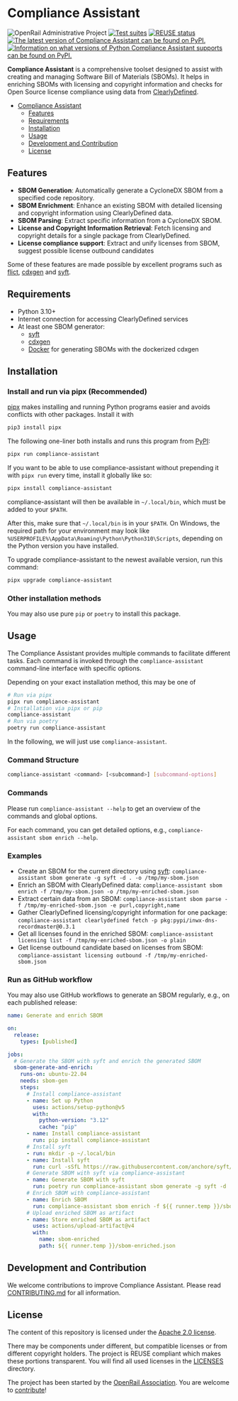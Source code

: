 <!--
SPDX-FileCopyrightText: 2024 DB Systel GmbH

SPDX-License-Identifier: Apache-2.0
-->

# Compliance Assistant

![OpenRail Administrative Project](https://openrailassociation.org/badges/openrail-project-admin.svg)
[![Test suites](https://github.com/OpenRailAssociation/compliance-assistant/actions/workflows/test.yaml/badge.svg)](https://github.com/OpenRailAssociation/compliance-assistant/actions/workflows/test.yaml)
[![REUSE status](https://api.reuse.software/badge/github.com/OpenRailAssociation/compliance-assistant)](https://api.reuse.software/info/github.com/OpenRailAssociation/compliance-assistant)
[![The latest version of Compliance Assistant can be found on PyPI.](https://img.shields.io/pypi/v/compliance-assistant.svg)](https://pypi.org/project/compliance-assistant/)
[![Information on what versions of Python Compliance Assistant supports can be found on PyPI.](https://img.shields.io/pypi/pyversions/compliance-assistant.svg)](https://pypi.org/project/compliance-assistant/)

**Compliance Assistant** is a comprehensive toolset designed to assist with creating and managing Software Bill of Materials (SBOMs). It helps in enriching SBOMs with licensing and copyright information and checks for Open Source license compliance using data from [ClearlyDefined](https://clearlydefined.io/).

<!-- TOC -->
- [Compliance Assistant](#compliance-assistant)
  - [Features](#features)
  - [Requirements](#requirements)
  - [Installation](#installation)
  - [Usage](#usage)
  - [Development and Contribution](#development-and-contribution)
  - [License](#license)
<!-- /TOC -->

## Features

- **SBOM Generation**: Automatically generate a CycloneDX SBOM from a specified code repository.
- **SBOM Enrichment**: Enhance an existing SBOM with detailed licensing and copyright information using ClearlyDefined data.
- **SBOM Parsing**: Extract specific information from a CycloneDX SBOM.
- **License and Copyright Information Retrieval**: Fetch licensing and copyright details for a single package from ClearlyDefined.
- **License compliance support**: Extract and unify licenses from SBOM, suggest possible license outbound candidates

Some of these features are made possible by excellent programs such as [flict](https://github.com/vinland-technology/flict), [cdxgen](https://github.com/CycloneDX/cdxgen) and [syft](https://github.com/anchore/syft/).

## Requirements

- Python 3.10+
- Internet connection for accessing ClearlyDefined services
- At least one SBOM generator:
  - [syft](https://github.com/anchore/syft/)
  - [cdxgen](https://github.com/CycloneDX/cdxgen)
  - [Docker](https://www.docker.com/) for generating SBOMs with the dockerized cdxgen

## Installation

### Install and run via pipx (Recommended)

[pipx](https://pypa.github.io/pipx/) makes installing and running Python programs easier and avoids conflicts with other packages. Install it with

```sh
pip3 install pipx
```

The following one-liner both installs and runs this program from [PyPI](https://pypi.org/project/compliance-assistant/):

```sh
pipx run compliance-assistant
```

If you want to be able to use compliance-assistant without prepending it with `pipx run` every time, install it globally like so:

```sh
pipx install compliance-assistant
```

compliance-assistant will then be available in `~/.local/bin`, which must be added to your `$PATH`.

After this, make sure that `~/.local/bin` is in your `$PATH`. On Windows, the required path for your environment may look like `%USERPROFILE%\AppData\Roaming\Python\Python310\Scripts`, depending on the Python version you have installed.

To upgrade compliance-assistant to the newest available version, run this command:

```sh
pipx upgrade compliance-assistant
```


### Other installation methods

You may also use pure `pip` or `poetry` to install this package.


## Usage

The Compliance Assistant provides multiple commands to facilitate different tasks. Each command is invoked through the `compliance-assistant` command-line interface with specific options.

Depending on your exact installation method, this may be one of

```sh
# Run via pipx
pipx run compliance-assistant
# Installation via pipx or pip
compliance-assistant
# Run via poetry
poetry run compliance-assistant
```

In the following, we will just use `compliance-assistant`.

### Command Structure

```bash
compliance-assistant <command> [<subcommand>] [subcommand-options]
```

### Commands

Please run `compliance-assistant --help` to get an overview of the commands and global options.

For each command, you can get detailed options, e.g., `compliance-assistant sbom enrich --help`.

### Examples

* Create an SBOM for the current directory using [syft](https://github.com/anchore/syft/): `compliance-assistant sbom generate -g syft -d . -o /tmp/my-sbom.json`
* Enrich an SBOM with ClearlyDefined data: `compliance-assistant sbom enrich -f /tmp/my-sbom.json -o /tmp/my-enriched-sbom.json`
* Extract certain data from an SBOM: `compliance-assistant sbom parse -f /tmp/my-enriched-sbom.json -e purl,copyright,name`
* Gather ClearlyDefined licensing/copyright information for one package: `compliance-assistant clearlydefined fetch -p pkg:pypi/inwx-dns-recordmaster@0.3.1`
* Get all licenses found in the enriched SBOM: `compliance-assistant licensing list -f /tmp/my-enriched-sbom.json -o plain`
* Get license outbound candidate based on licenses from SBOM: `compliance-assistant licensing outbound -f /tmp/my-enriched-sbom.json`

### Run as GitHub workflow

You may also use GitHub workflows to generate an SBOM regularly, e.g., on each published release:

```yaml
name: Generate and enrich SBOM

on:
  release:
    types: [published]

jobs:
  # Generate the SBOM with syft and enrich the generated SBOM
  sbom-generate-and-enrich:
    runs-on: ubuntu-22.04
    needs: sbom-gen
    steps:
      # Install compliance-assistant
      - name: Set up Python
        uses: actions/setup-python@v5
        with:
          python-version: "3.12"
          cache: "pip"
      - name: Install compliance-assistant
        run: pip install compliance-assistant
      # Install syft
      - run: mkdir -p ~/.local/bin
      - name: Install syft
        run: curl -sSfL https://raw.githubusercontent.com/anchore/syft/main/install.sh | sh -s -- -b ~/.local/bin
      # Generate SBOM with syft via compliance-assistant
      - name: Generate SBOM with syft
        run: poetry run compliance-assistant sbom generate -g syft -d . -o ${{ runner.temp }}/sbom-raw.json
      # Enrich SBOM with compliance-assistant
      - name: Enrich SBOM
        run: compliance-assistant sbom enrich -f ${{ runner.temp }}/sbom-raw.json -o ${{ runner.temp }}/sbom-enriched.json
      # Upload enriched SBOM as artifact
      - name: Store enriched SBOM as artifact
        uses: actions/upload-artifact@v4
        with:
          name: sbom-enriched
          path: ${{ runner.temp }}/sbom-enriched.json
```


## Development and Contribution

We welcome contributions to improve Compliance Assistant. Please read [CONTRIBUTING.md](./CONTRIBUTING.md) for all information.


## License

The content of this repository is licensed under the [Apache 2.0 license](https://www.apache.org/licenses/LICENSE-2.0).

There may be components under different, but compatible licenses or from different copyright holders. The project is REUSE compliant which makes these portions transparent. You will find all used licenses in the [LICENSES](./LICENSES/) directory.

The project has been started by the [OpenRail Association](https://openrailassociation.org). You are welcome to [contribute](./CONTRIBUTING.md)!
